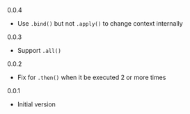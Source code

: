 0.0.4
 * Use `.bind()` but not `.apply()` to change context internally

0.0.3
 * Support `.all()`

0.0.2
 * Fix for `.then()` when it be executed 2 or more times

0.0.1
 * Initial version